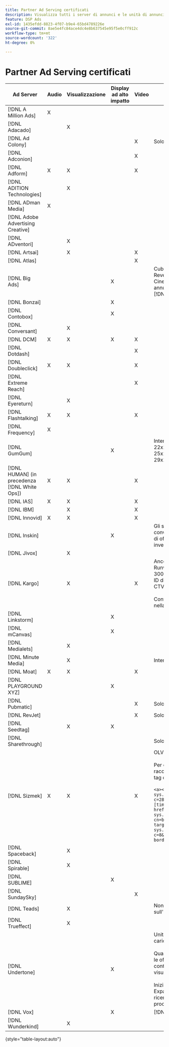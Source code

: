 ```yaml
---
title: Partner Ad Serving certificati
description: Visualizza tutti i server di annunci e le unità di annunci certificati.
feature: DSP Ads
exl-id: 1435efdd-8823-4f07-b9e4-65bd4789226e
source-git-commit: 8ae5e4fc84ace4dc4e8b637545e95f5e0cff912c
workflow-type: tm+mt
source-wordcount: '322'
ht-degree: 0%

---
```


# Partner Ad Serving certificati

| Ad Server | Audio | Visualizzazione | Display ad alto impatto | Video | Requisiti speciali e note |
| --- | --- | --- | --- | --- | --- |
| [!DNL A Million Ads] | X | | | | |
| [!DNL Adacado] | | X | | | |
| [!DNL Ad Colony] | | | | X | Solo VAST mobile |
| [!DNL Adconion] | | | | X | |
| [!DNL Adform] | X | X | | X | |
| [!DNL ADITION Technologies] | | X | | | |
| [!DNL ADman Media] | X | | | | |
| [!DNL Adobe Advertising Creative] | | | | | |
| [!DNL ADventori] | | X | | | |
| [!DNL Artsai] | | X | | X | |
| [!DNL Atlas] | | | | X | |
| [!DNL Big Ads] | | | X | | Cubo (Desktop), Cubo (Mobile), Schede (Desktop), Big Reveal (Desktop), Cine-Cube (Desktop), Cinematografia (Desktop). Imposta tutti questi tipi di annunci in DSP come 300x250. Certificato solo tramite [!DNL Magnite DV+]. |
| [!DNL Bonzai] | | | X | | |
| [!DNL Contobox] | | | X | | |
| [!DNL Conversant] | | X | | | |
| [!DNL DCM] | X | X | X | X | |
| [!DNL Dotdash] | | | | X | |
| [!DNL Doubleclick] | X | X | | X | |
| [!DNL Extreme Reach] | | | | X | |
| [!DNL Eyereturn] | | X | | | |
| [!DNL Flashtalking] | X | X | | X | |
| [!DNL Frequency] | X | | | | |
| [!DNL GumGum] | | | X | | Intervallo nello slot: 21x21; video mobile in-slot: 22x22; desktop in-slot: 24x24; hoverboard nello slot: 25x25; velocità nello slot: 26x26; interfaccia super: 29x29; angolo espandibile nello schermo: 20x20 |
| [!DNL HUMAN] (in precedenza [!DNL White Ops]) | X | X | | X | |
| [!DNL IAS] | X | X | | X | |
| [!DNL IBM] | | X | | X | |
| [!DNL Innovid] | X | X | | X | |
| [!DNL Inskin] | | | X | | Gli skin ad alto impatto (inclusi gli annunci conversazionali Cavai) devono essere serviti su un ID di offerta display 180x150 attraverso la rete di inventario Inskin. |
| [!DNL Jivox] | | X | | | |
| [!DNL Kargo] | | X | | X | Ancoraggio, BYOC, Hover, Breakout, Breakaway, Runway e Sidekick 320x50; Outstream, HighRise 300x250; Display desktop standard (non sono richiesti ID di plug-in specifici); Ancoraggio video (solo VAST); CTV tramite [!DNL Pubmatic]</br></br>Contatta il tuo Account Team di Adobi per assistenza nella configurazione delle unità pubblicitarie. |
| [!DNL Linkstorm] | | | X | | |
| [!DNL mCanvas] | | | X | | |
| [!DNL Medialets] | | X | | | |
| [!DNL Minute Media] | | X | | | Interfaccia del desktop (970x250) |
| [!DNL Moat] | X | X | | X | |
| [!DNL PLAYGROUND XYZ] | | | X | | |
| [!DNL Pubmatic] | | | | X | Solo VAST |
| [!DNL RevJet] | | | | X | Solo VAST |
| [!DNL Seedtag] | | X | X | | |
| [!DNL Sharethrough] | | | | | Solo CTV, Native e Outstream |
| [!DNL Sizmek] | X | X | | X | OLV e CTV</br></br>Per eseguire il rendering dei tag nell’interfaccia utente, racchiudi il tag con `<a>` tag (all’inizio e alla fine). Vedi il tag di esempio seguente:</br></br>`<a><script src="https://bs.serving-sys.com/Serving/adServer.bs?c=28&cn=display&pli=1074570064&w=900&h=550&ord=[timestamp]&ifrm=-1&z=0"></script> <noscript> <a href="https://bs.serving-sys.com/Serving/adServer.bs?cn=brd&pli=1074570064&Page=&Pos=-602368150" target="_blank"> <img src="https://bs.serving-sys.com/Serving/adServer.bs?c=8&cn=display&pli=1074570064&Page=&Pos=-602368150" border=0 width=900 height=550></a> </noscript><a>` |
| [!DNL Spaceback] | | X | | | |
| [!DNL Spirable] | | X | | | |
| [!DNL SUBLIME] | | | X | | |
| [!DNL SundaySky] | | | | X | |
| [!DNL Teads] | | X | | | Non è disponibile alcun supporto per VPAID sull&#39;inventario a valle. |
| [!DNL Trueffect] | | X | | | |
| [!DNL Undertone] | | | X | | Unità pubblicitaria personalizzata per Page Grabber caricata come 180x150 in DSP</br></br>Quando Index Exchange supera un&#39;asta di 180x150 e le offerte DSP sull&#39;asta e fornisce un&#39;impressione, il contenuto creativo si espande a un annuncio di visualizzazione a pagina intera.</br></br>Inizialmente certificato per le unità Page Grabber, Expandable Adhesion e Screen Shift. È necessario ricertificarlo, con passaggi contrassegnati per i processi. |
| [!DNL Vox] | | | X | | [!DNL Athena] unità annuncio |
| [!DNL Wunderkind] | | X | | | |

{style="table-layout:auto"}

